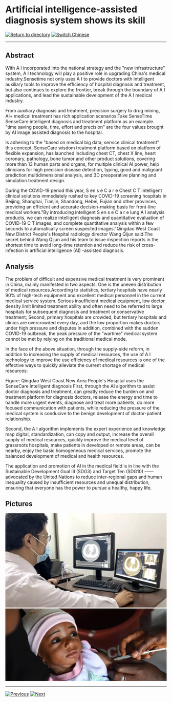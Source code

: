 # Artificial intelligence-assisted diagnosis system shows its skill

[![Return to directory](http://img.shields.io/badge/Click-Back-875A7B.svg?style=flat&colorA=8F8F8F)](/)
[![Switch Chinese](http://img.shields.io/badge/Switch-Chinese-875A7B.svg?style=flat&colorA=8F8F8F)](https://doc.shanghaiopen.org.cn/case/3/1.html)

----------

## Abstract

With A I incorporated into the national strategy and the "new infrastructure" system, A I technology will play a positive role in upgrading China's medical industry.Sensetime not only uses A I to provide doctors with intelligent auxiliary tools to improve the efficiency of hospital diagnosis and treatment, but also continues to explore the frontier, break through the boundary of A I applications, and lead the sustainable development of the A I medical industry.

From auxiliary diagnosis and treatment, precision surgery to drug mining, AI+ medical treatment has rich application scenarios.Take SenseTime SenseCare intelligent diagnosis and treatment platform as an example. "time saving people, time, effort and precision" are the four values brought by AI image assisted diagnosis to the hospital.

Is adhering to the "based on medical big data, service clinical treatment" this concept, SenseCare wisdom treatment platform based on platform of flexible expansion, has launched including chest CT, chest X line, heart coronary, pathology, bone tumor and other product solutions, covering more than 13 human parts and organs, for multiple clinical AI power, help clinicians for high precision disease detection, typing, good and malignant prediction multidimensional analysis, and 3D preoperative planning and simulation treatment design.



During the COVID-19 period this year, S en s e C a r e Chest C T intelligent clinical solutions immediately rushed to key COVID-19 screening hospitals in Beijing, Shanghai, Tianjin, Shandong, Hebei, Fujian and other provinces, providing an efficient and accurate decision-making basis for front-line medical workers."By introducing intelligent S en s e C a r e lung A I analysis products, we can realize intelligent diagnosis and quantitative evaluation of COVID-19 C T images, and complete quantitative analysis within a few seconds to automatically screen suspected images."Qingdao West Coast New District People's Hospital radiology director Wang Qijun said.The secret behind Wang Qijun and his team to issue inspection reports in the shortest time to avoid long-time retention and reduce the risk of cross-infection is artificial intelligence (AI) -assisted diagnosis.



## Analysis

The problem of difficult and expensive medical treatment is very prominent in China, mainly manifested in two aspects. One is the uneven distribution of medical resources.According to statistics, tertiary hospitals have nearly 90% of high-tech equipment and excellent medical personnel in the current medical service system. Serious insufficient medical equipment, low doctor density limit limited treatment ability and often need to be referred to large hospitals for subsequent diagnosis and treatment or conservative treatment; Second, primary hospitals are crowded, but tertiary hospitals and clinics are overcrowded every day, and the low proportion makes doctors under high pressure and disputes.In addition, combined with the sudden COVID-19 outbreak, the peak pressure of the "wartime" medical system cannot be met by relying on the traditional medical mode.



In the face of the above situation, through the supply-side reform, in addition to increasing the supply of medical resources, the use of A I technology to improve the use efficiency of medical resources is one of the effective ways to quickly alleviate the current shortage of medical resources:

Figure: Qingdao West Coast New Area People's Hospital uses the SenseCare intelligent diagnosis
First, through the AI algorithm to assist doctor diagnosis and treatment, can greatly reduce the burden on
and treatment platform for diagnosis
doctors, release the energy and time to handle more urgent events, diagnose and treat more patients, do more focused communication with patients, while reducing the pressure of the medical system is conducive to the benign development of doctor-patient relationship.


Second, the A I algorithm implements the expert experience and knowledge map digital, standardization, can copy and output, increase the overall supply of medical resources, quickly improve the medical level of grassroots hospitals, make patients in developed or remote areas, can be nearby, enjoy the basic homogeneous medical services, promote the balanced development of medical and health resources.

The application and promotion of AI in the medical field is in line with the Sustainable Development Goal III (SDG3) and Target Ten (SDG10) —— advocated by the United Nations to reduce inter-regional gaps and human inequality caused by insufficient resources and unequal distribution, ensuring that everyone has the power to pursue a healthy, happy life.



## Pictures

![图片](3.1.jpg)
![图片](3.2.jpg)



----------
 [![Previous](http://img.shields.io/badge/View-Previous-875A7B.svg?style=flat&colorA=8F8F8F)](https://doc.shanghaiopen.org.cn/case/2/en_2.html)
 [![Next](http://img.shields.io/badge/View-Next-875A7B.svg?style=flat&colorA=8F8F8F)](https://doc.shanghaiopen.org.cn/case/3/en_2.html)

